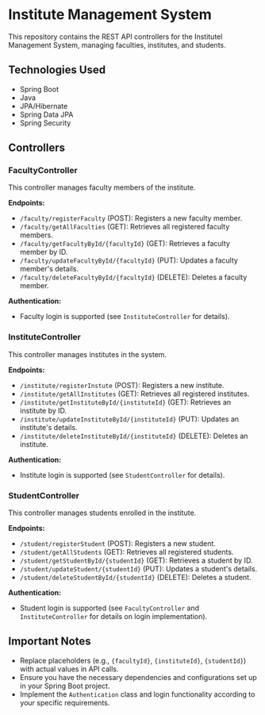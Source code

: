 # Institute Management System

This repository contains the REST API controllers for the Institutel Management System, managing faculties, institutes, and students.

## Technologies Used

- Spring Boot
- Java
- JPA/Hibernate
- Spring Data JPA
- Spring Security 

## Controllers

### FacultyController

This controller manages faculty members of the institute.

**Endpoints:**

- `/faculty/registerFaculty` (POST): Registers a new faculty member.
- `/faculty/getAllFaculties` (GET): Retrieves all registered faculty members.
- `/faculty/getFacultyById/{facultyId}` (GET): Retrieves a faculty member by ID.
- `/faculty/updateFacultyById/{facultyId}` (PUT): Updates a faculty member's details.
- `/faculty/deleteFacultyById/{facultyId}` (DELETE): Deletes a faculty member.

**Authentication:**

- Faculty login is supported (see `InstituteController` for details).

### InstituteController

This controller manages institutes in the system.

**Endpoints:**

- `/institute/registerInstute` (POST): Registers a new institute.
- `/institute/getAllInstitutes` (GET): Retrieves all registered institutes.
- `/institute/getInstituteById/{instituteId}` (GET): Retrieves an institute by ID.
- `/institute/updateInstituteById/{instituteId}` (PUT): Updates an institute's details.
- `/institute/deleteInstituteById/{instituteId}` (DELETE): Deletes an institute.

**Authentication:**

- Institute login is supported (see `StudentController` for details).

### StudentController

This controller manages students enrolled in the institute.

**Endpoints:**

- `/student/registerStudent` (POST): Registers a new student.
- `/student/getAllStudents` (GET): Retrieves all registered students.
- `/student/getStudentById/{studentId}` (GET): Retrieves a student by ID.
- `/student/updateStudent/{studentId}` (PUT): Updates a student's details.
- `/student/deleteStudentById/{studentId}` (DELETE): Deletes a student.

**Authentication:**

- Student login is supported (see `FacultyController` and `InstituteController` for details on login implementation).

## Important Notes

- Replace placeholders (e.g., `{facultyId}`, `{instituteId}`, `{studentId}`) with actual values in API calls.
- Ensure you have the necessary dependencies and configurations set up in your Spring Boot project.
- Implement the `Authentication` class and login functionality according to your specific requirements.

